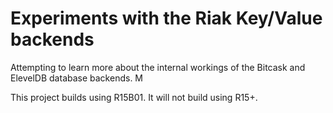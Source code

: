# Experiments with the Riak Key/Value backends 

Attempting to learn more about the internal workings of the Bitcask and ElevelDB database backends. M

This project builds using R15B01. It will not build using R15+.
